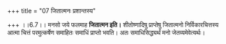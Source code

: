 +++
title = "07 जितात्मनः प्रशान्तस्य"

+++
।।6.7।। मनसो जये फलमाह **जितात्मन इति।** शीतोष्णादिषु प्राप्तेषु
जितात्मनो निर्विकारचित्तस्य आत्मा चित्तं परमुत्कर्षेण समाहितः समाधिं
प्राप्तो भवति। अतः समाधिसिद्ध्यर्थं मनो जेतव्यमेवेत्यर्थः।

